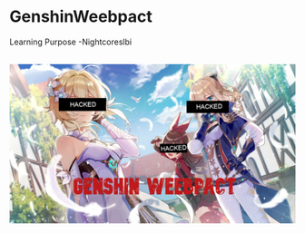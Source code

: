 # GenshinWeebpact
Learning Purpose
-Nightcoreslbi

<br>![test](https://raw.githubusercontent.com/Afdul2021/GenshinWeebpact/main/Shiranai.jpg)
